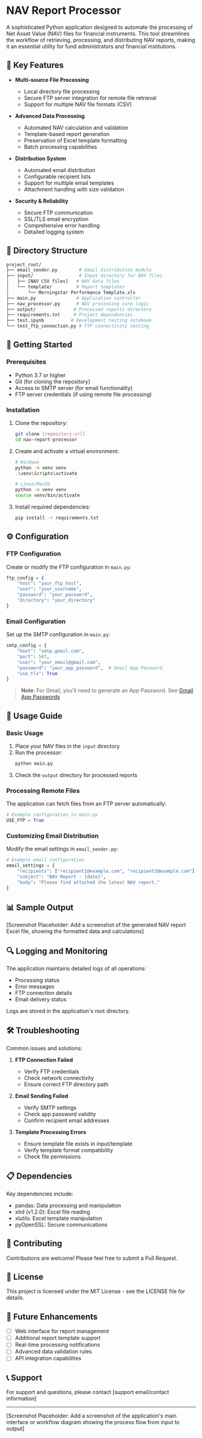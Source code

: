 # NAV Report Processor

A sophisticated Python application designed to automate the processing of Net Asset Value (NAV) files for financial instruments. This tool streamlines the workflow of retrieving, processing, and distributing NAV reports, making it an essential utility for fund administrators and financial institutions.

## 🌟 Key Features

- **Multi-source File Processing**

  - Local directory file processing
  - Secure FTP server integration for remote file retrieval
  - Support for multiple NAV file formats (CSV)

- **Advanced Data Processing**

  - Automated NAV calculation and validation
  - Template-based report generation
  - Preservation of Excel template formatting
  - Batch processing capabilities

- **Distribution System**

  - Automated email distribution
  - Configurable recipient lists
  - Support for multiple email templates
  - Attachment handling with size validation

- **Security & Reliability**
  - Secure FTP communication
  - SSL/TLS email encryption
  - Comprehensive error handling
  - Detailed logging system

## 📁 Directory Structure

```bash
project_root/
├── email_sender.py        # Email distribution module
├── input/                 # Input directory for NAV files
│   ├── [NAV CSV files]   # NAV data files
│   └── template/         # Report templates
│       └── Morningstar Performance Template.xls
├── main.py               # Application controller
├── nav_processor.py      # NAV processing core logic
├── output/              # Processed reports directory
├── requirements.txt     # Project dependencies
├── test.ipynb          # Development testing notebook
└── test_ftp_connection.py # FTP connectivity testing
```

## 🚀 Getting Started

### Prerequisites

- Python 3.7 or higher
- Git (for cloning the repository)
- Access to SMTP server (for email functionality)
- FTP server credentials (if using remote file processing)

### Installation

1. Clone the repository:

   ```bash
   git clone [repository-url]
   cd nav-report-processor
   ```

2. Create and activate a virtual environment:

   ```bash
   # Windows
   python -m venv venv
   .\venv\Scripts\activate

   # Linux/MacOS
   python -m venv venv
   source venv/bin/activate
   ```

3. Install required dependencies:
   ```bash
   pip install -r requirements.txt
   ```

## ⚙️ Configuration

### FTP Configuration

Create or modify the FTP configuration in `main.py`:

```python
ftp_config = {
    "host": "your_ftp_host",
    "user": "your_username",
    "password": "your_password",
    "directory": "your_directory"
}
```

### Email Configuration

Set up the SMTP configuration in `main.py`:

```python
smtp_config = {
    "host": "smtp.gmail.com",
    "port": 587,
    "user": "your_email@gmail.com",
    "password": "your_app_password",  # Gmail App Password
    "use_tls": True
}
```

> **Note**: For Gmail, you'll need to generate an App Password. See [Gmail App Passwords](https://support.google.com/accounts/answer/185833?hl=en)

## 📘 Usage Guide

### Basic Usage

1. Place your NAV files in the `input` directory
2. Run the processor:
   ```bash
   python main.py
   ```
3. Check the `output` directory for processed reports

### Processing Remote Files

The application can fetch files from an FTP server automatically:

```python
# Example configuration in main.py
USE_FTP = True
```

### Customizing Email Distribution

Modify the email settings in `email_sender.py`:

```python
# Example email configuration
email_settings = {
    "recipients": ["recipient1@example.com", "recipient2@example.com"],
    "subject": "NAV Report - {date}",
    "body": "Please find attached the latest NAV report."
}
```

## 📊 Sample Output

[Screenshot Placeholder: Add a screenshot of the generated NAV report Excel file, showing the formatted data and calculations]

## 🔍 Logging and Monitoring

The application maintains detailed logs of all operations:

- Processing status
- Error messages
- FTP connection details
- Email delivery status

Logs are stored in the application's root directory.

## 🛠 Troubleshooting

Common issues and solutions:

1. **FTP Connection Failed**

   - Verify FTP credentials
   - Check network connectivity
   - Ensure correct FTP directory path

2. **Email Sending Failed**

   - Verify SMTP settings
   - Check app password validity
   - Confirm recipient email addresses

3. **Template Processing Errors**
   - Ensure template file exists in input/template
   - Verify template format compatibility
   - Check file permissions

## 📋 Dependencies

Key dependencies include:

- pandas: Data processing and manipulation
- xlrd (v1.2.0): Excel file reading
- xlutils: Excel template manipulation
- pyOpenSSL: Secure communications

## 🤝 Contributing

Contributions are welcome! Please feel free to submit a Pull Request.

## 📝 License

This project is licensed under the MIT License - see the LICENSE file for details.

## 🎯 Future Enhancements

- [ ] Web interface for report management
- [ ] Additional report template support
- [ ] Real-time processing notifications
- [ ] Advanced data validation rules
- [ ] API integration capabilities

## 📞 Support

For support and questions, please contact [support email/contact information]

---

[Screenshot Placeholder: Add a screenshot of the application's main interface or workflow diagram showing the process flow from input to output]
